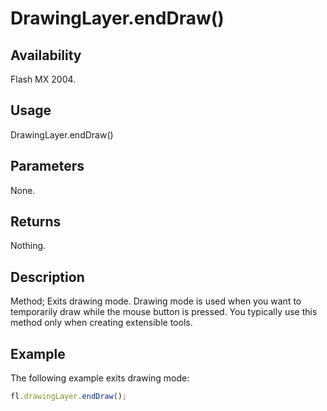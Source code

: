 # DrawingLayer.endDraw()

## Availability

Flash MX 2004.

## Usage

DrawingLayer.endDraw()

## Parameters

None.

## Returns

Nothing.

## Description

Method; Exits drawing mode. Drawing mode is used when you want to temporarily draw while the mouse button is pressed. You typically use this method only when creating extensible tools.

## Example

The following example exits drawing mode:

```javascript
fl.drawingLayer.endDraw();
```
